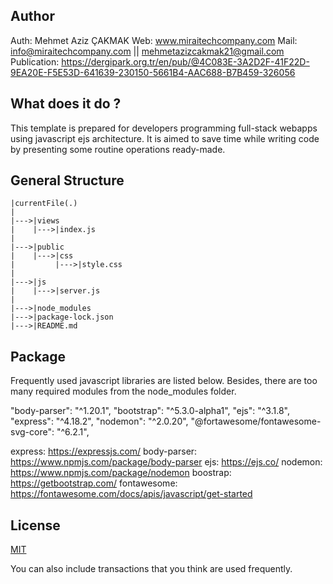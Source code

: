 ## Author
Auth: Mehmet Aziz ÇAKMAK
Web: www.miraitechcompany.com
Mail: info@miraitechcompany.com || mehmetazizcakmak21@gmail.com
Publication: https://dergipark.org.tr/en/pub/@4C083E-3A2D2F-41F22D-9EA20E-F5E53D-641639-230150-5661B4-AAC688-B7B459-326056


## What does it do ?
This template is prepared for developers programming full-stack webapps using javascript ejs architecture. It is aimed to save time while writing code by presenting some routine operations ready-made.


## General Structure

```
|currentFile(.)
|
|--->|views
|    |--->|index.js
|
|--->|public
|    |--->|css
|         |--->|style.css
|
|--->|js
|    |--->|server.js
|
|--->|node_modules
|--->|package-lock.json
|--->|README.md

```

## Package
Frequently used javascript libraries are listed below. Besides, there are too many required modules from the node_modules folder.

"body-parser": "^1.20.1",
"bootstrap": "^5.3.0-alpha1",
"ejs": "^3.1.8",
"express": "^4.18.2",
"nodemon": "^2.0.20",
"@fortawesome/fontawesome-svg-core": "^6.2.1",

express: https://expressjs.com/
body-parser: https://www.npmjs.com/package/body-parser
ejs: https://ejs.co/
nodemon: https://www.npmjs.com/package/nodemon
boostrap: https://getbootstrap.com/
fontawesome: https://fontawesome.com/docs/apis/javascript/get-started


## License
[MIT](https://choosealicense.com/licenses/mit/)

You can also include transactions that you think are used frequently.
